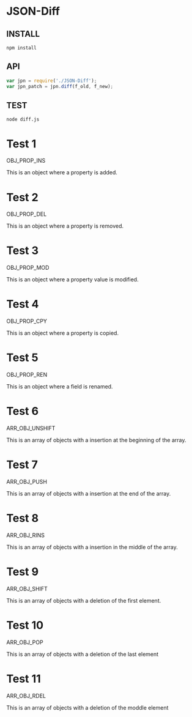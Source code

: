 # JSON-Diff

## INSTALL
`npm install`

## API

```js
var jpn = require('./JSON-Diff');
var jpn_patch = jpn.diff(f_old, f_new);
```

## TEST
`node diff.js`

# Test 1 

OBJ_PROP_INS

This is an object where a property is added.

# Test 2 

OBJ_PROP_DEL

This is an object where a property is removed.

# Test 3 

OBJ_PROP_MOD

This is an object where a property value is modified.

# Test 4 

OBJ_PROP_CPY

This is an object where a property is copied.

# Test 5 

OBJ_PROP_REN

This is an object where a field is renamed.

# Test 6 

ARR_OBJ_UNSHIFT

This is an array of objects with a insertion at the beginning of the array. 

# Test 7

ARR_OBJ_PUSH

This is an array of objects with a insertion at the end of the array.

# Test 8

ARR_OBJ_RINS

This is an array of objects with a insertion in the middle of the array.

# Test 9

ARR_OBJ_SHIFT

This is an array of objects with a deletion of the first element.

# Test 10

ARR_OBJ_POP

This is an array of objects with a deletion of the last element

# Test 11

ARR_OBJ_RDEL

This is an array of objects with a deletion of the moddle element